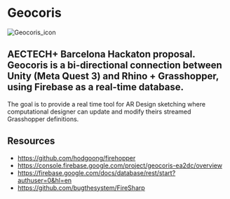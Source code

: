 # Geocoris
![Geocoris_icon](https://github.com/sergiomorph/Geocoris/assets/84446234/b058d207-f038-433a-9f8e-28f86f842d94)

AECTECH+ Barcelona Hackaton proposal. 
Geocoris is a bi-directional connection between Unity (Meta Quest 3) and Rhino + Grasshopper, using Firebase as a real-time database. 
---------------------------------------------------------------------------
The goal is to provide a real time tool for AR Design sketching where computational designer can update and modify theirs streamed Grasshopper definitions.

## Resources

- https://github.com/hodgoong/firehopper
- https://console.firebase.google.com/project/geocoris-ea2dc/overview
- https://firebase.google.com/docs/database/rest/start?authuser=0&hl=en
- https://github.com/bugthesystem/FireSharp


